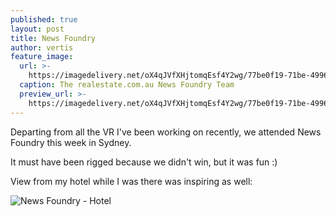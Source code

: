 ```yaml
---
published: true
layout: post
title: News Foundry
author: vertis
feature_image:
  url: >-
    https://imagedelivery.net/oX4qJVfXHjtomqEsf4Y2wg/77be0f19-71be-4996-688e-f50af1507300/w=800
  caption: The realestate.com.au News Foundry Team
  preview_url: >-
    https://imagedelivery.net/oX4qJVfXHjtomqEsf4Y2wg/77be0f19-71be-4996-688e-f50af1507300/w=450
---
```



Departing from all the VR I've been working on recently, we attended News Foundry this week in Sydney.

It must have been rigged because we didn't win, but it was fun :)

View from my hotel while I was there was inspiring as well:

![News Foundry - Hotel](https://imagedelivery.net/oX4qJVfXHjtomqEsf4Y2wg/7974ffc1-8c81-4cd6-67ea-7a180150b500/w=800)
